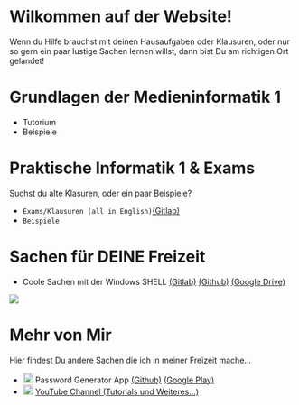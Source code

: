 <h1>Wilkommen auf der Website!</h1>
<p>Wenn du Hilfe brauchst mit deinen Hausaufgaben oder Klausuren, oder nur so gern ein paar lustige Sachen lernen willst, dann bist Du am richtigen Ort gelandet!</p>

<h1>Grundlagen der Medieninformatik 1</h1>

<ul>
  <li>Tutorium</li>
  <li>Beispiele</li>
</ul>

<h1>Praktische Informatik 1 & Exams</h1>

Suchst du alte Klasuren, oder ein paar Beispiele?
<ul>
  <li><code>Exams/Klausuren (all in English)</code><a href="https://gitlab.informatik.uni-bremen.de/s_xsipo6/university_stuff/tree/master/2.%20Praktische%20Informatik%201/Exams">(Gitlab)</a></li>
  <li><code>Beispiele</code></li>
</ul>


<h1>Sachen für DEINE Freizeit</h1>

<ul>
  <li>Coole Sachen mit der Windows SHELL <a href="https://gitlab.informatik.uni-bremen.de/s_xsipo6/university_stuff/tree/master/Etc%20in%20der%20Freizeit/Spass%20mit%20SHELL">(Gitlab)</a> <a href="https://github.com/leolion3/University_Stuff/tree/master/Etc%20in%20der%20Freizeit/Spass%20mit%20SHELL">(Github)</a>  <a href="https://drive.google.com/open?id=1cDz9L10VaqJztyQNCuqR0COdjwa4PIZL">(Google Drive)</a>  </li>
  </ul>
  <img src="https://github.com/leolion3/University_Stuff/blob/master/Data/Shell.PNG?raw=true">
  
<h1>Mehr von Mir</h1>

Hier findest Du andere Sachen die ich in meiner Freizeit mache...

<ul>
    <li><img src="https://lh3.googleusercontent.com/w_qN0qkMH9B-XmVHDn4GDEFfaISZ3ItJuwahMIqq0BfqW-3_GtLsETiG6URyOy_vKA=s180-rw" width="18" height="18"> Password Generator App <a href="https://github.com/leolion3/App-Tutorial/tree/master/Password_Generator">(Github)</a> <a href="https://play.google.com/store/apps/details?id=processing.test.password_generator">(Google Play)</a>
    <li><img src="https://yt3.ggpht.com/-vE8lalEFT0E/AAAAAAAAAAI/AAAAAAAAAKs/KLVzTlDF7jo/s100-mo-c-c0xffffffff-rj-k-no/photo.jpg" width="18" height="18">  <a href="https://www.YouTube.com/c/StrongLions">YouTube Channel (Tutorials und Weiteres...)</a></li>


  <code>
</code>
